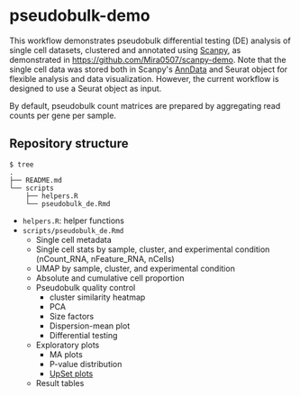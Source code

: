 # pseudobulk-demo

This workflow demonstrates pseudobulk differential testing (DE) analysis of single cell datasets,
clustered and annotated using [Scanpy](https://scanpy.readthedocs.io/en/stable/), as demonstrated
in https://github.com/Mira0507/scanpy-demo. Note that the single cell data was stored both in
Scanpy's [AnnData](https://anndata.readthedocs.io/en/stable/) and Seurat object for flexible 
analysis and data visualization. However, the current workflow is designed to use a Seurat object
as input. 

By default, pseudobulk count matrices are prepared by aggregating read counts per gene per sample. 

## Repository structure

```
$ tree
.
├── README.md
└── scripts
    ├── helpers.R
    └── pseudobulk_de.Rmd

```

- `helpers.R`: helper functions
- `scripts/pseudobulk_de.Rmd`
    - Single cell metadata
    - Single cell stats by sample, cluster, and experimental condition
    (nCount_RNA, nFeature_RNA, nCells)
    - UMAP by sample, cluster, and experimental condition
    - Absolute and cumulative cell proportion
    - Pseudobulk quality control
        - cluster similarity heatmap
        - PCA
        - Size factors
        - Dispersion-mean plot
        - Differential testing
    - Exploratory plots
        - MA plots
        - P-value distribution
        - [UpSet plots](https://upset.app/)
    - Result tables
